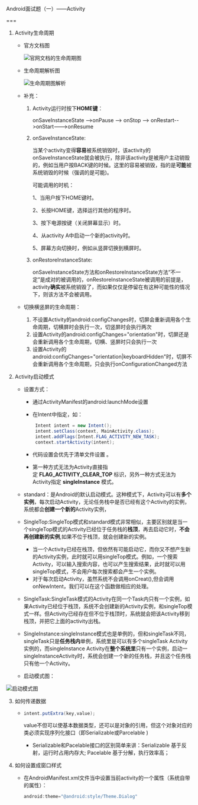 Android面试题（一）——Activity

===

1. Activity生命周期

   - 官方文档图

     ![官网文档的生命周期图](https://images0.cnblogs.com/i/426802/201406/060009291302389.png)

   - 生命周期解析图

     ![生命周期图解析](https://images2015.cnblogs.com/blog/877390/201703/877390-20170304103100126-1196400911.jpg)

   - 补充：

     1. Activity运行时按下**HOME键**：

        onSaveInstanceState -->onPause --> onStop  --> onRestart-->onStart--->onResume

     2. onSaveInstanceState:

        当某个activity变得**容易**被系统销毁时，该activity的onSaveInstanceState就会被执行，除非该activity是被用户主动销毁的，例如当用户按BACK键的时候。这里的容易被销毁，指的是**可能**被系统销毁的时候（强调的是可能)。

        可能调用的时机：

        1、当用户按下HOME键时。

        2、长按HOME键，选择运行其他的程序时。

        3、按下电源按键（关闭屏幕显示）时。

        4、从activity A中启动一个新的activity时。

        5、屏幕方向切换时，例如从竖屏切换到横屏时。

     3. onRestoreInstanceState:

        onSaveInstanceState方法和onRestoreInstanceState方法“不一定”是成对的被调用的，onRestoreInstanceState被调用的前提是，activity**确实**被系统销毁了，而如果仅仅是停留在有这种可能性的情况下，则该方法不会被调用。

   - 切换横竖屏的生命周期：

     1. 不设置Activity的android:configChanges时，切屏会重新调用各个生命周期，切横屏时会执行一次，切竖屏时会执行两次
     2. 设置Activity的android:configChanges="orientation"时，切屏还是会重新调用各个生命周期，切横、竖屏时只会执行一次
     3. 设置Activity的android:configChanges="orientation|keyboardHidden"时，切屏不会重新调用各个生命周期，只会执行onConfigurationChanged方法

2. Activity启动模式

   - 设置方式：

     - 通过ActivityManifest的android:launchMode设置

     - 在Intent中指定，如：

        ```java
         Intent intent = new Intent();
         intent.setClass(context, MainActivity.class);
         intent.addFlags(Intent.FLAG_ACTIVITY_NEW_TASK);
         context.startActivity(intent);
        ```

     - 代码设置会优先于清单文件设置 。

     - 第一种方式无法为Activity直接指定 **FLAG_ACTIVITY_CLEAR_TOP** 标识，另外一种方式无法为Activity指定 **singleInstance** 模式。 

   - standard：是Android的默认启动模式。这种模式下，Activity可以有**多个实例**，每次启动Activity，无论任务栈中是否已经有这个Activity的实例，系统都会**创建一个新的**Activity实例，

   - SingleTop:SingleTop模式和standard模式非常相似，主要区别就是当一个singleTop模式的Activity已经位于任务栈的**栈顶**，再去启动它时，**不会再创建新的实例**,如果不位于栈顶，就会创建新的实例。

      - 当一个Activity已经在栈顶，但依然有可能启动它，而你又不想产生新的Activity实例，此时就可以用singleTop模式。例如，一个搜索Activity，可以输入搜索内容，也可以产生搜索结果，此时就可以用singleTop模式，不会用户每次搜索都会产生一个实例。
      - 对于每次启动Activity，虽然系统不会调用onCreat(),但会调用onNewIntent，我们可以在这个函数做相应的处理。

   - SingleTask:SingleTask模式的Activity在同一个Task内只有一个实例，如果Activity已经位于栈顶，系统不会创建新的Activity实例，和singleTop模式一样。但Activity已经存在但不位于栈顶时，系统就会把该Activity移到栈顶，并把它上面的activity出栈。

   - SingleInstance:singleInstance模式也是单例的，但和singleTask不同，singleTask只是**任务栈内**单例，系统里是可以有多个singleTask Activity实例的，而singleInstance Activity在**整个系统里**只有一个实例，启动一singleInstanceActivity时，系统会创建一个新的任务栈，并且这个任务栈只有他一个Activity。

   - 启动模式图：

![启动模式图](http://img.blog.csdn.net/20170303202108396?watermark/2/text/aHR0cDovL2Jsb2cuY3Nkbi5uZXQvSVRlcm1lbmc=/font/5a6L5L2T/fontsize/400/fill/I0JBQkFCMA==/dissolve/70/gravity/SouthEast)



3. 如何传递数据

   - ```java
     intent.putExtra(key,value);
     ```

     value不但可以使基本数据类型，还可以是对象的引用，但这个对象对应的类必须实现序列化接口（即Serializable或Parcelable )

     - Serializable和Pacelable接口的区别简单来讲：Serializable 基于反射，运行时占用内存大; Pacelable 基于分解，执行效率高；

4. 如何设置成窗口样式

   - 在AndroidManifest.xml文件当中设置当前activity的一个属性（系统自带的属性）：

     ```java
     android:theme="@android:style/Theme.Dialog"
     ```